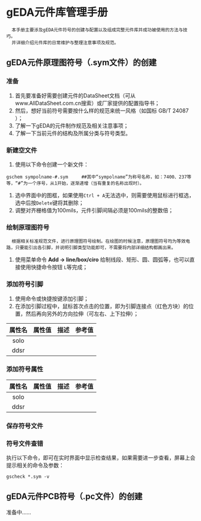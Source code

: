 # gEDA元件库管理手册
`  本手册主要涉及gEDA元件符号的创建与配置以及组成完整元件库并成功被使用的方法与技巧。`
  <BR/> 
`  并详细介绍元件库的日常维护与整理注意事项及规范。`

## gEDA元件原理图符号（.sym文件）的创建
### 准备
1. 首先要准备好需要创建元件的DataSheet文档（可从www.AllDataSheet.com.cn搜索）或厂家提供的配置指导书；
1. 然后，想好当前符号需要按什么样的规范来统一风格（如国标 GB/T 24087 ）；
1. 了解一下gEDA的元件制作规范及相关注意事项；
1. 了解一下当前元件的结构及所属分类与符号类型。

### 新建空文件
1. 使用以下命令创建一个新文件：<BR/>
```
gschem sympolname-#.sym     ##其中“sympolname”为称号名称，如：7400、237等等，“#”为一个序号，从1开始，逐渐递增（当有重复的名称出现时）。
```
1. 选中界面中的图框，如果使用`Ctrl + A`无法选中，则需要使用鼠标进行框选，选中后按`Delete`键将其删除；
1. 调整对齐栅格值为100mils，元件引脚间隔必须是100mils的整数倍；

### 绘制原理图符号
`  根据相关标准规范文件，进行原理图符号绘制。在绘图的时候注意，原理图符号均为等效电路，只要能引出各引脚，并说明引脚类型功能即可，不需要将内部详细结构都画出来。`
<BR/>
1. 使用菜单命令 __Add -> line/box/ciro__ 给制线段、矩形、圆、圆弧等，也可以直接使用快捷命令按钮 `L`等完成；


### 添加符号引脚
1. 使用命令或快捷按键添加引脚；
1. 在添加引脚过程中，鼠标首次点击的位置，即为引脚连接点（红色方块）的位置，然后再向另外的方向拉伸（可左右、上下拉伸）；

属性名 | 属性值 | 描述 | 参考值
:------: | :----------: | :---------------- | :----------
solo |
ddsr |


### 添加符号属性
属性名 | 属性值 | 描述 | 参考值
:------: | :----------: | :---------------- | :----------
solo |
ddsr |

### 保存符号文件


### 符号文件查错
执行以下命令，即可在实时界面中显示检查结果，如果需要进一步查看，屏幕上会提示相关的命令及参数：<BR/>
```
gscheck *.sym -v
```

## gEDA元件PCB符号（.pc文件）的创建
准备中……
